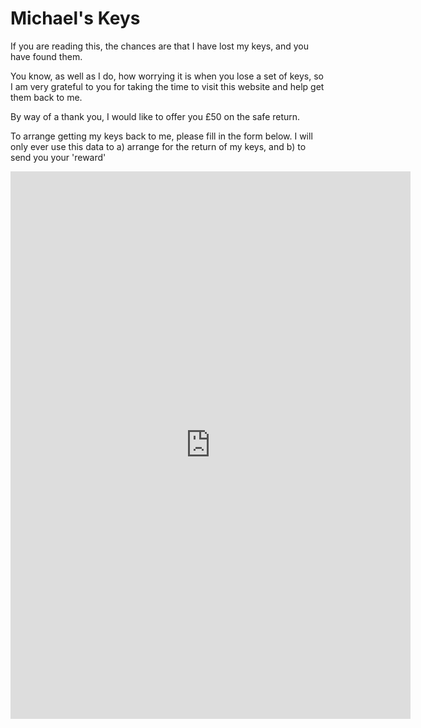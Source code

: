 # Michael's Keys

If you are reading this, the chances are that I have lost my keys, and you have found them.

You know, as well as I do, how worrying it is when you lose a set of keys, so I am very grateful to you for taking the time to visit this website and help get them back to me.

By way of a thank you, I would like to offer you £50 on the safe return.

To arrange getting my keys back to me, please fill in the form below. I will only ever use this data to a) arrange for the return of my keys, and b) to send you your 'reward'

<iframe src="https://docs.google.com/forms/d/e/1FAIpQLSfOV1IMhkXlroMZ-RLjgQL1HGWWNWMxy1kX32zPxn23xBCLqA/viewform?embedded=true" width="640" height="876" frameborder="0" marginheight="0" marginwidth="0">Loading…</iframe>

